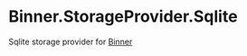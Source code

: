 # Binner.StorageProvider.Sqlite
Sqlite storage provider for [Binner](https://github.com/replaysMike/Binner)
